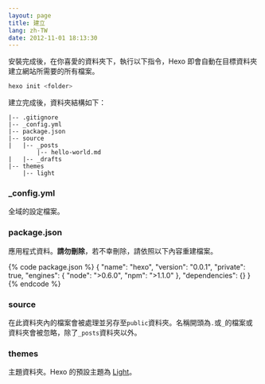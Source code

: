```yaml
---
layout: page
title: 建立
lang: zh-TW
date: 2012-11-01 18:13:30
---
```


安裝完成後，在你喜愛的資料夾下，執行以下指令，Hexo 即會自動在目標資料夾建立網站所需要的所有檔案。

``` bash
hexo init <folder>
```

建立完成後，資料夾結構如下：

``` plain
|-- .gitignore
|-- _config.yml
|-- package.json
|-- source
|   |-- _posts
        |-- hello-world.md
|   |-- _drafts
|-- themes
    |-- light
```

### _config.yml

全域的設定檔案。

### package.json

應用程式資料。**請勿刪除**，若不幸刪除，請依照以下內容重建檔案。

{% code package.json %}
{
	"name": "hexo",
	"version": "0.0.1",
	"private": true,
	"engines": {
		"node": ">0.6.0",
		"npm": ">1.1.0"
	},
	"dependencies": {}
}
{% endcode %}

### source

在此資料夾內的檔案會被處理並另存至`public`資料夾。名稱開頭為`.`或`_`的檔案或資料夾會被忽略，除了`_posts`資料夾以外。

### themes

主題資料夾。Hexo 的預設主題為 [Light][1]。

[1]: https://github.com/tommy351/hexo-theme-light